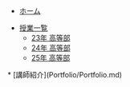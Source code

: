 <!-- _navbar.md -->
<!-- ![Logo](https://yourdomain/logo.png ':height=30')  -->
* [ホーム](README.md)
<ul class="nav-dropdown">
  <li>
    <a href="#">授業一覧</a>
    <ul>
      <li><a href="Curriculum2023.md">23年 高等部</a></li>
      <li><a href="Curriculum2024.md">24年 高等部</a></li>
      <li><a href="Curriculum2025.md">25年 高等部</a></li>
    </ul>
  </li>
</ul>
* [講師紹介](Portfolio/Portfolio.md)